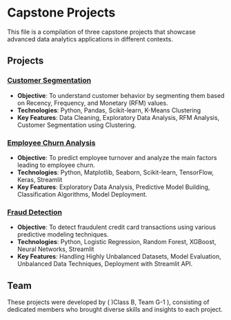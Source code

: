 #  Capstone Projects

This file is a compilation of three capstone projects that showcase advanced data analytics applications in different contexts.

## Projects

### [Customer Segmentation](/Customer_Segmentation)

- **Objective**: To understand customer behavior by segmenting them based on Recency, Frequency, and Monetary (RFM) values.
- **Technologies**: Python, Pandas, Scikit-learn, K-Means Clustering
- **Key Features**: Data Cleaning, Exploratory Data Analysis, RFM Analysis, Customer Segmentation using Clustering.

### [Employee Churn Analysis](/Employee_Churn)

- **Objective**: To predict employee turnover and analyze the main factors leading to employee churn.
- **Technologies**: Python, Matplotlib, Seaborn, Scikit-learn, TensorFlow, Keras, Streamlit
- **Key Features**: Exploratory Data Analysis, Predictive Model Building, Classification Algorithms, Model Deployment.

### [Fraud Detection](/Fraud_Detection)

- **Objective**: To detect fraudulent credit card transactions using various predictive modeling techniques.
- **Technologies**: Python, Logistic Regression, Random Forest, XGBoost, Neural Networks, Streamlit
- **Key Features**: Handling Highly Unbalanced Datasets, Model Evaluation, Unbalanced Data Techniques, Deployment with Streamlit API.


## Team

These projects were developed by ( )Class B, Team G-1 ), consisting of dedicated members who brought diverse skills and insights to each project. 

